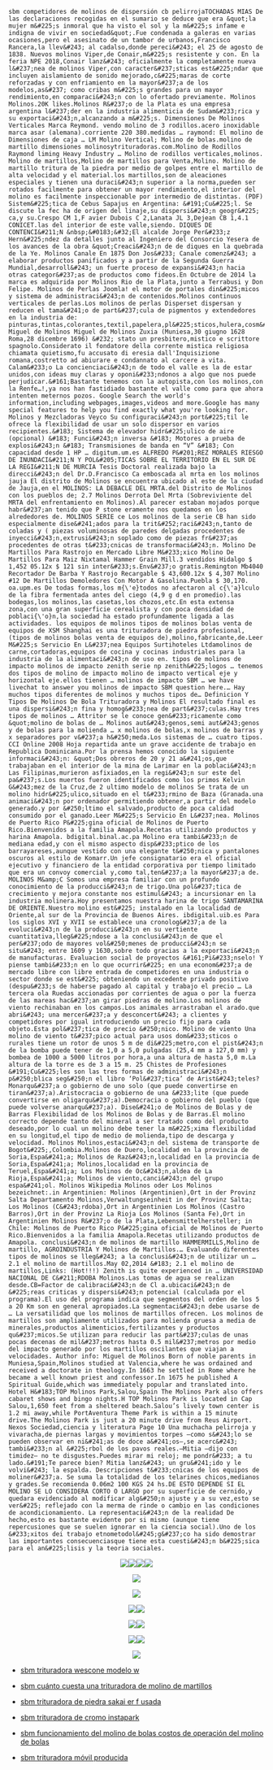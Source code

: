 
```
sbm competidores de molinos de dispersión cb pelirrojaTOCHADAS MIAS De las declaraciones recogidas en el sumario se deduce que era &quot;la mujer m&#225;s inmoral que ha visto el sol y la m&#225;s infame e indigna de vivir en sociedad&quot;.Fue condenada a galeras en varias ocasiones,pero el asesinato de un tambor de urbanos,Francisco Rancera,la llev&#243; al cadalso,donde pereci&#243; el 25 de agosto de 1838. Nuevos molinos Viper,de Conair,m&#225;s resistente y con. En la feria NPE 2018,Conair lanz&#243; oficialmente la completamente nueva l&#237;nea de molinos Viper,con caracter&#237;sticas est&#225;ndar que incluyen aislamiento de sonido mejorado,c&#225;maras de corte reforzadas y con enfriamiento en la mayor&#237;a de los modelos,as&#237; como cribas m&#225;s grandes para un mayor rendimiento,en comparaci&#243;n con lo ofertado previamente. Molinos Molinos.20K likes.Molinos R&#237;o de la Plata es una empresa argentina l&#237;der en la industria alimenticia de Sudam&#233;rica y su exportaci&#243;n,alcanzando a m&#225;s. Dimensiones De Molinos Verticales Marca Reymond. vendo molino de 3 rodillos.acero inoxidable marca asar (alemana).corriente 220 380.medidas … raymond: El molino de Dimensiones de caja … LM Molino Vertical; Molino de bolas.molino de martillo dimensiones molinosytrituradoras.com.Molino de Rodillos Raymond liming Heavy Industry … Molino de rodillos verticales,molinos. Molino de martillos,Molino de martillos para Venta,Molino. Molino de martillo tritura de la piedra por medio de golpes entre el martillo de alta velocidad y el material.los martillos,son de aleaciones especiales y tienen una duraci&#243;n superior a la norma,pueden ser rotados facilmente para obtener un mayor rendimiento,el interior del molino es facilmente inspeccionable por intermedio de distintas. (PDF) Sistem&#225;tica de Cebus Sapajus en Argentina: &#191;Cu&#225;l. Se discute la fec ha de origen del linaje,su dispersi&#243;n geogr&#225; ca,y su.Crespo CM 1,F avier Dubois C 2,Lanata JL 3,Dejean CB 1,4.1 CONICET.las del interior de este valle,siendo. DIQUES DE CONTENCI&#211;N &nbsp;&#0183;&#32;El alcalde Jorge Per&#233;z Hern&#225;ndez da detalles junto al Ingeniero del Consorcio Yesera de los avances de la obra &quot;Creaci&#243;n de de diques en la quebrada de la Ye. Molinos Canale En 1875 Don Jos&#233; Canale comenz&#243; a elaborar productos panificados y a partir de la Segunda Guerra Mundial,desarroll&#243; un fuerte proceso de expansi&#243;n hacia otras categor&#237;as de productos como fideos.En Octubre de 2014 la marca es adquirida por Molinos Rio de la Plata,junto a Terrabusi y Don Felipe. Molinos de Perlas Joomla! el motor de portales din&#225;micos y sistema de administraci&#243;n de contenidos.Molinos continuos verticales de perlas.Los molinos de perlas Disperset dispersan y reducen el tama&#241;o de part&#237;cula de pigmentos y extendedores en la industria de: pinturas,tintas,colorantes,textil,papelera,pl&#225;sticos,hulera,cosm&#233;ticos,etc. Miguel de Molinos Miguel de Molinos Zuxia (Muniesa,30 giugno 1628 Roma,28 dicembre 1696) &#232; stato un presbitero,mistico e scrittore spagnolo.Considerato il fondatore della corrente mistica religiosa chiamata quietismo,fu accusato di eresia dall'Inquisizione romana,costretto ad abiurare e condannato al carcere a vita. Calam&#233;o La concienciaci&#243;n de todo el valle es la de estar unidos,con ideas muy claras y oponi&#233;ndonos a algo que nos puede perjudicar.&#161;Bastante tenemos con la autopista,con los molinos,con la Renfe…!,ya nos han fastidiado bastante el valle como para que ahora intenten meternos pozos. Google Search the world's information,including webpages,images,videos and more.Google has many special features to help you find exactly what you're looking for. Molinos y Mezcladoras Veyco Su configuraci&#243;n port&#225;til le ofrece la flexibilidad de usar un solo dispersor en varios recipientes.&#183; Sistema de elevador hidr&#225;ulico de aire (opcional) &#183; Funci&#243;n inversa &#183; Motores a prueba de explosi&#243;n &#183; Transmisiones de banda en “V” &#183; Con capacidad desde 1 HP … digitum.um.es ALFREDO P&#201;REZ MORALES RIESGO DE INUNDACI&#211;N Y POL&#205;TICAS SOBRE EL TERRITORIO EN EL SUR DE LA REGI&#211;N DE MURCIA Tesis Doctoral realizada bajo la direcci&#243;n del Dr.D.Francisco Ca emboscada al mrta en los molinos jauja El distrito de Molinos se encuentra ubicado al este de la ciudad de Jauja,en el MOLINOS: LA DEBACLE DEL MRTA.del Distrito de Molinos con los pueblos de; 2.7 Molinos Derrota Del Mrta (Sobreviviente del MRTA del enfrentamiento en Molinos).Al parecer estaban mojados porque habr&#237;an tenido que P stone eramente nos quedamos en los alrededores de. MOLINOS SERIE ce Los molinos de la serie CB han sido especialmente dise&#241;ados para la trit&#252;raci&#243;n,tanto de coladas y ( piezas voluminosas de paredes delgadas procedentes de inyecci&#243;n,extrusi&#243;n soplado como de piezas fr&#237;as procedentes de otras t&#233;cnicas de transformaci&#243;n. Molino De Martillos Para Rastrojo en Mercado Libre M&#233;xico Molino De Martillos Para Maiz Nixtamal Hammer Grain Mill.3 vendidos Hidalgo $ 1,452 05.12x $ 121 sin inter&#233;s.Env&#237;o gratis.Remington Mb4040 Recortador De Barba Y Rastrojo Recargable $ 43,600.12x $ 4,307 Molino #12 De Martillos Demoledores Con Motor A Gasolina.Puebla $ 30,170. oa.upm.es De todas formas,los m{\'e}todos no afectaron al c{\'a}lculo de la fibra fermentada antes del ciego (4,9 g d en promedio).las bodegas,los molinos,las casetas,los chozos,etc.En esta extensa zona,con una gran superficie cerealista y con poca densidad de poblaci{\'o}n,la sociedad ha estado profundamente ligada a las actividades. los equipos de molinos tipos de molinos bolas venta de equipos de XSM Shanghai es una trituradora de piedra profesional,(tipos de molinos bolas venta de equipos de),molino,fabricante,de.Leer M&#225;s Servicio En L&#237;nea Equipos Surtihoteles Ltdamolinos de carne,cortadoras,equipos de cocina y cocinas industriales para la industria de la alimentaci&#243;n de uso en. tipos de molinos de impacto molinos de impacto zenith serie np zenith&#225;logos … tenemos dos tipos de molino de impacto molino de impacto vertical eje y horizontal eje.ellos tienen … molinos de impacto SBM … we have livechat to answer you molinos de impacto SBM question here.… Hay muchos tipos diferentes de molinos y muchos tipos de… Definicion Y Tipos De Molinos De Bola Trituradora y Molinos El resultado final es una dispersi&#243;n fina y homog&#233;nea de part&#237;culas.Hay tres tipos de molinos … Attritor se le conoce gen&#233;ricamente como &quot;molino de bolas de … Molinos aut&#243;genos,semi aut&#243;genos y de bolas para la molienda … x molinos de bolas,x molinos de barras y x separadores por v&#237;a h&#250;meda.Los sistemas de … cuatro tipos. CCI Online 2008 Hoja repartida ante un grave accidente de trabajo en Republica Dominicana.Por la prensa hemos conocido la siguiente informaci&#243;n: &quot;Dos obreros de 20 y 21 a&#241;os,que trabajaban en el interior de la mina de Larimar en la poblaci&#243;n Las Filipinas,murieron asfixiados,en la regi&#243;n sur este del pa&#237;s.Los muertos fueron identificados como los primos Kelvin G&#243;mez de la Cruz,de 2 ultimo modelo de molinos Se trata de un molino hidr&#225;ulico,situado en el t&#233;rmino de Baza (Granada.una animaci&#243;n por ordenador permitiendo obtener,a partir del modelo generado.y por &#250;ltimo el salvado,producto de poca calidad consumido por el ganado.Leer M&#225;s Servicio En L&#237;nea. Molinos de Puerto Rico P&#225;gina oficial de Molinos de Puerto Rico.Bienvenidos a la familia Amapola.Recetas utilizando productos y harina Amapola. bdigital.binal.ac.pa Molino era tambi&#233;n de mediana edad,y con el mismo aspecto disp&#233;ptico de los barrayareses,aunque vestido con una elegante t&#250;nica y pantalones oscuros al estilo de Komarr.Un jefe consignatario era el oficial ejecutivo y financiero de la entidad corporativa por tiempo limitado que era un convoy comercial y,como tal,ten&#237;a la mayor&#237;a de. MOLINOS M&amp;C Somos una empresa familiar con un profundo conocimiento de la producci&#243;n de trigo.Una pol&#237;tica de crecimiento y mejora constante nos estimul&#243; a incursionar en la industria molinera.Hoy presentamos nuestra harina de trigo SANTAMARINA DE ORIENTE.Nuestro molino est&#225; instalado en la localidad de Oriente,al sur de la Provincia de Buenos Aires. ibdigital.uib.es Para los siglos XVI y XVII se establece una cronolog&#237;a de la evoluci&#243;n de la producci&#243;n en su vertiente cuantitativa,lleg&#225;ndose a la conclusi&#243;n de que el per&#237;odo de mayores vol&#250;menes de producci&#243;n se situ&#243; entre 1609 y 1630,sobre todo gracias a la exportaci&#243;n de manufacturas. Evaluacion social de proyectos &#161;Pi&#233;nselo! Y piense tambi&#233;n en lo que ocurrir&#225; en una econom&#237;a de mercado libre con libre entrada de competidores en una industria o sector donde se est&#225; obteniendo un excedente privado positivo (despu&#233;s de haberse pagado al capital y trabajo el precio … La tercera ola Ruedas accionadas por corrientes de agua o por la fuerza de las mareas hac&#237;an girar piedras de molino.Los molinos de viento rechinaban en los campos.Los animales arrastraban el arado.que abri&#243; una mercer&#237;a y desconcert&#243; a clientes y competidores por igual introduciendo un precio fijo para cada objeto.Esta pol&#237;tica de precio &#250;nico. Molino de viento Una molino de viento t&#237;pico actual para usos dom&#233;sticos o rurales tiene un rotor de unos 5 m de di&#225;metro,con el pist&#243;n de la bomba puede tener de 1,0 a 5,0 pulgadas (25,4 mm a 127,0 mm) y bombea de 1000 a 5000 litros por hora,a una altura de hasta 5,0 m.La altura de la torre es de 3 a 15 m. 25 Chistes de Profesiones &#191;Cu&#225;les son las tres formas de administraci&#243;n p&#250;blica seg&#250;n el libro ‘Pol&#237;tica’ de Arist&#243;teles? Monarqu&#237;a o gobierno de uno solo (que puede convertirse en tiran&#237;a).Aristocracia o gobierno de una &#233;lite (que puede convertirse en oligarqu&#237;a).Democracia o gobierno del pueblo (que puede volverse anarqu&#237;a). Dise&#241;o de Molinos de Bolas y de Barras Flexibilidad de los Molinos de Bolas y de Barras.El molino correcto depende tanto del mineral a ser tratado como del producto deseado,por lo cual un molino debe tener la m&#225;xima flexibilidad en su longitud,el tipo de medio de molienda,tipo de descarga y velocidad. Molinos Molinos,estaci&#243;n del sistema de transporte de Bogot&#225;,Colombia.Molinos de Duero,localidad en la provincia de Soria,Espa&#241;a; Molinos de Raz&#243;n,localidad en la provincia de Soria,Espa&#241;a; Molinos,localidad en la provincia de Teruel,Espa&#241;a; Los Molinos de Oc&#243;n,aldea de La Rioja,Espa&#241;a; Molinos de viento,canci&#243;n del grupo espa&#241;ol. Molinos Wikipedia Molinos oder Los Molinos bezeichnet:.in Argentinien: Molinos (Argentinien),Ort in der Provinz Salta Departamento Molinos,Verwaltungseinheit in der Provinz Salta; Los Molinos (C&#243;rdoba),Ort in Argentinien Los Molinos (Castro Barros),Ort in der Provinz La Rioja Los Molinos (Santa Fe),Ort in Argentinien Molinos R&#237;o de la Plata,Lebensmittelhersteller; in Chile: Molinos de Puerto Rico P&#225;gina oficial de Molinos de Puerto Rico.Bienvenidos a la familia Amapola.Recetas utilizando productos de Amapola. conclusi&#243;n de molinos de martillo HAMMERMILLS,Molino de martillo, AGROINDUSTRIA Y Molinos de Martillos.… Evaluando diferentes tipos de molinos se lleg&#243; a la conclusi&#243;n de utilizar un … 2.1 el molino de martillos.May 02,2014 &#183; 2.1 el molino de martillos,Links: (Hot!!!) Zenith is quite experienced in … UNIVERSIDAD NACIONAL DE C&#211;RDOBA Molinos.Las tomas de agua se realizan desde.CB=Factor de calibraci&#243;n de Cl a.ubicaci&#243;n de &#225;reas criticas y dispersi&#243;n potencial (calculada por el programa).El uso del programa indica que segmentos del orden de los 5 a 20 Km son en general apropiados.La segmentaci&#243;n debe usarse de … La versatilidad que los molinos de martillos ofrecen. Los molinos de martillos son ampliamente utilizados para molienda gruesa a media de minerales,productos alimenticios,fertilizantes y productos qu&#237;micos.Se utilizan para reducir las part&#237;culas de unas pocas decenas de mil&#237;metros hasta 0.5 mil&#237;metros por medio del impacto generado por los martillos oscilantes que viajan a velocidades. Author info: Miguel de Molinos Born of noble parents in Muniesa,Spain,Molinos studied at Valencia,where he was ordained and received a doctorate in theology.In 1663 he settled in Rome where he became a well known priest and confessor.In 1675 he published A Spiritual Guide,which was immediately popular and translated into. Hotel H&#183;TOP Molinos Park,Salou,Spain The Molinos Park also offers cabaret shows and bingo nights.H TOP Molinos Park is located in Cap Salou,1,650 feet from a sheltered beach.Salou’s lively town center is 1.2 mi away,while PortAventura Theme Park is within a 15 minute drive.The Molinos Park is just a 20 minute drive from Reus Airport. Nexos Sociedad,ciencia y literatura Page 10 Una muchacha pelirroja y vivaracha,de piernas largas y movimientos torpes —como s&#243;lo se pueden observar en ni&#241;as de doce a&#241;os—,se acerc&#243; tambi&#233;n al &#225;rbol de los pavos reales.—Mitia —dijo con timidez— no te disgustes.Puedes mirar mi reloj; me pondr&#233; a tu lado.&#191;Te parece bien? Mitia lanz&#243; un gru&#241;ido y le volvi&#243; la espalda. Descripciones t&#233;cnicas de los equipos de moliner&#237;a. Se suma la totalidad de los telarines chicos,medianos y grades.Se recomienda 0.06m2 100 KGS 24 hs.DE ESTO DEPENDE SI EL MOLINO SE LO CONSIDERA CORTO O LARGO por su superficie de cernido,y quedara evidenciado al modificar alg&#250;n ajuste y a su vez,esto se ver&#225; reflejado con la merma de rinde o cambio en las condiciones de acondicionamiento. La representaci&#243;n de la realidad De hecho,esto es bastante evidente por si mismo (aunque tiene repercusiones que se suelen ignorar en la ciencia social).Uno de los &#233;xitos dei trabajo etnometodol&#245;g&#237;co ha sido demostrar las importantes consecuenciasque tiene esta cuesti&#243;n b&#225;sica para el an&#225;lisis y la teoria sociales. 
```

<div align="center">

<a href="https://es-mill.shibang-china.com/github&k=sbm+competidores+de+molinos+de+dispersi%C3%B3n+cb+pelirroja"><img src="https://static.shibang-china.com/es/mill/index.jpg"></a><a href="https://es-mill.shibang-china.com/materials.htmlgithub&k=sbm+competidores+de+molinos+de+dispersi%C3%B3n+cb+pelirroja"><img src="https://static.shibang-china.com/es/mill/materials.jpg"></a><a href="https://es-mill.shibang-china.com/about.htmlgithub&k=sbm+competidores+de+molinos+de+dispersi%C3%B3n+cb+pelirroja"><img src="https://static.shibang-china.com/es/mill/about.jpg"></a><a href="https://es-mill.shibang-china.com/contact.htmlgithub&k=sbm+competidores+de+molinos+de+dispersi%C3%B3n+cb+pelirroja"><img src="https://static.shibang-china.com/es/mill/contact.jpg"></a>

<a href="https://es-mill.shibang-china.com/github&k=sbm+competidores+de+molinos+de+dispersi%C3%B3n+cb+pelirroja"><img src="https://static.shibang-china.com/es/mill/banner.jpg"></a>

<a href="https://swt.shibang-china.com/github&k=sbm+competidores+de+molinos+de+dispersi%C3%B3n+cb+pelirroja"><img src="https://static.shibang-china.com/es/mill/chat.jpg"></a>

<a href="https://es-mill.shibang-china.com/products/vertical-roller-mill.htmlgithub&k=sbm+competidores+de+molinos+de+dispersi%C3%B3n+cb+pelirroja"><img src="https://static.shibang-china.com/es/mill/vertical.jpg"></a><a href="https://es-mill.shibang-china.com/products/raymond-mill.htmlgithub&k=sbm+competidores+de+molinos+de+dispersi%C3%B3n+cb+pelirroja"><img src="https://static.shibang-china.com/es/mill/raymond.jpg"></a>

<a href="https://es-mill.shibang-china.com/products/ultrafine-grinding-mill.htmlgithub&k=sbm+competidores+de+molinos+de+dispersi%C3%B3n+cb+pelirroja"><img src="https://static.shibang-china.com/es/mill/ultrafine.jpg"></a><a href="https://es-mill.shibang-china.com/products/trapezium-grinding-mill.htmlgithub&k=sbm+competidores+de+molinos+de+dispersi%C3%B3n+cb+pelirroja"><img src="https://static.shibang-china.com/es/mill/trapezium.jpg"></a>

<a href="https://es-mill.shibang-china.com/products/ball-mill.htmlgithub&k=sbm+competidores+de+molinos+de+dispersi%C3%B3n+cb+pelirroja"><img src="https://static.shibang-china.com/es/mill/ball.jpg"></a><a href="https://es-mill.shibang-china.com/products/hammer-mill.htmlgithub&k=sbm+competidores+de+molinos+de+dispersi%C3%B3n+cb+pelirroja"><img src="https://static.shibang-china.com/es/mill/hammer.jpg"></a>

<a href="https://swt.shibang-china.com/github&k=sbm+competidores+de+molinos+de+dispersi%C3%B3n+cb+pelirroja"><img src="https://static.shibang-china.com/es/mill/case.jpg"></a>

</div>


* [sbm trituradora wescone modelo w](sbm%20trituradora%20wescone%20modelo%20w.md)

* [sbm cuánto cuesta una trituradora de molino de martillos](sbm%20cu%C3%A1nto%20cuesta%20una%20trituradora%20de%20molino%20de%20martillos.md)

* [sbm trituradora de piedra sakai er f usada](sbm%20trituradora%20de%20piedra%20sakai%20er%20f%20usada.md)

* [sbm trituradora de cromo instapark](sbm%20trituradora%20de%20cromo%20instapark.md)

* [sbm funcionamiento del molino de bolas costos de operación del molino de bolas](sbm%20funcionamiento%20del%20molino%20de%20bolas%20costos%20de%20operaci%C3%B3n%20del%20molino%20de%20bolas.md)

* [sbm trituradora móvil producida](sbm%20trituradora%20m%C3%B3vil%20producida.md)